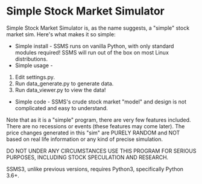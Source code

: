 # Simple Stock Market Simulator

Simple Stock Market Simulator is, as the name suggests, a "simple" stock market sim. Here's what makes it so simple:

* Simple install - SSMS runs on vanilla Python, with only standard modules required! SSMS will run out of the box on most Linux distributions.
* Simple usage -
1. Edit settings.py.
2. Run data_generate.py to generate data.
3. Run data_viewer.py to view the data!
* Simple code - SSMS's crude stock market "model" and design is not complicated and easy to understand.

Note that as it is a "simple" program, there are very few features included. There are no recessions or events (these features may come later). The price changes generated in this "sim" are PURELY RANDOM and NOT based on real life information or any kind of precise simulation.

DO NOT UNDER ANY CIRCUMSTANCES USE THIS PROGRAM FOR SERIOUS PURPOSES, INCLUDING STOCK SPECULATION AND RESEARCH.

SSMS3, unlike previous versions, requires Python3, specifically Python 3.6+.
